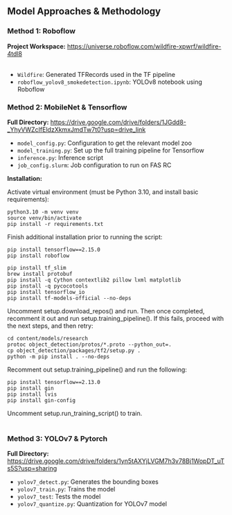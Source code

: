 ## Model Approaches & Methodology

### Method 1: Roboflow
**Project Workspace:** https://universe.roboflow.com/wildfire-xpwrf/wildfire-4tdl8 <br><br>
+ ```Wildfire```: Generated TFRecords used in the TF pipeline
+ ```roboflow_yolov8_smokedetection.ipynb```: YOLOv8 notebook using Roboflow


### Method 2: MobileNet & Tensorflow
**Full Directory:** https://drive.google.com/drive/folders/1JGdd8-_YhyVWZcIfEldzXkmxJmdTw7t0?usp=drive_link

+ ```model_config.py```: Configuration to get the relevant model zoo 
+ ```model_training.py```: Set up the full training pipeline for Tensorflow
+ ```inference.py```: Inference script 
+ ```job_config.slurm```: Job configuration to run on FAS RC

**Installation:**

Activate virtual environment (must be Python 3.10, and install basic requirements):
```
python3.10 -m venv venv
source venv/bin/activate
pip install -r requirements.txt
```

Finish additional installation prior to running the script:
```
pip install tensorflow==2.15.0
pip install roboflow

pip install tf_slim
brew install protobuf
pip install -q Cython contextlib2 pillow lxml matplotlib
pip install -q pycocotools
pip install tensorflow_io
pip install tf-models-official --no-deps
```

Uncomment setup.download_repos() and run.  Then once completed, recomment it out and run setup.training_pipeline().  If this fails, proceed with the next steps, and then retry:
```
cd content/models/research
protoc object_detection/protos/*.proto --python_out=.
cp object_detection/packages/tf2/setup.py .
python -m pip install . --no-deps
```

Recomment out setup.training_pipeline() and run the following:
```
pip install tensorflow==2.13.0
pip install gin
pip install lvis
pip install gin-config
```

Uncomment setup.run_training_script() to train.<br><br>


### Method 3: YOLOv7 & Pytorch
**Full Directory:** https://drive.google.com/drive/folders/1yn5tAXYjLVGM7h3v78Bj1WopDT_uTs5S?usp=sharing
+ ```yolov7_detect.py```: Generates the bounding boxes
+ ```yolov7_train.py```: Trains the model
+ ```yolov7_test```: Tests the model
+ ```yolov7_quantize.py```: Quantization for YOLOv7 model 

